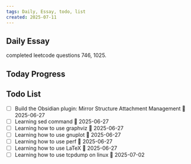 ```yaml
---
tags: Daily, Essay, todo, list
created: 2025-07-11
---
```

## Daily Essay
completed leetcode questions 746, 1025.
## Today Progress

## Todo List
- [ ] Build the Obsidian plugin: Mirror Structure Attachment Management 🛫 2025-06-27 
- [ ] Learning sed command 🛫 2025-06-27 
- [ ] Learning how to use graphviz 🛫 2025-06-27 
- [ ] Learning how to use gnuplot 🛫 2025-06-27 
- [ ] Learning how to use perf 🛫 2025-06-27 
- [ ] Learning how to use LaTeX 🛫 2025-06-27
- [ ] Learning how to use tcpdump on linux 🛫 2025-07-02 